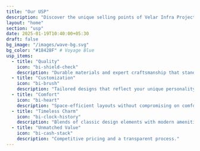 ```yaml
---
title: "Our USP"
description: "Discover the unique selling points of Velar Infra Projects LLP, emphasizing quality, customization, comfort, and value."
layout: "home"
section: "usp"
date: 2025-01-19T10:40:00+05:30
draft: false
bg_image: "/images/wave-bg.svg"
bg_color: "#18428F" # Voyage Blue
usp_items:
  - title: "Quality"
    icon: "bi-shield-check"
    description: "Durable materials and expert craftsmanship that stand the test of time."
  - title: "Customization"
    icon: "bi-brush"
    description: "Tailored designs that reflect your unique personality and lifestyle."
  - title: "Comfort"
    icon: "bi-heart"
    description: "Space-efficient layouts without compromising on comfort."
  - title: "Timeless Charm"
    icon: "bi-clock-history"
    description: "Blends of classic design elements with modern amenities for a timeless appeal."
  - title: "Unmatched Value"
    icon: "bi-cash-stack"
    description: "Competitive pricing and a transparent process."
---
```

